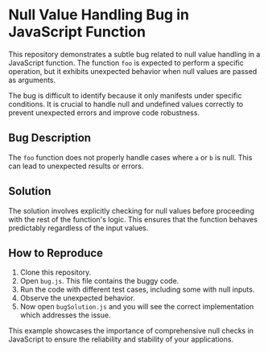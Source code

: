 # Null Value Handling Bug in JavaScript Function

This repository demonstrates a subtle bug related to null value handling in a JavaScript function. The function `foo` is expected to perform a specific operation, but it exhibits unexpected behavior when null values are passed as arguments.

The bug is difficult to identify because it only manifests under specific conditions. It is crucial to handle null and undefined values correctly to prevent unexpected errors and improve code robustness. 

## Bug Description

The `foo` function does not properly handle cases where `a` or `b` is null. This can lead to unexpected results or errors.

## Solution

The solution involves explicitly checking for null values before proceeding with the rest of the function's logic.  This ensures that the function behaves predictably regardless of the input values.

## How to Reproduce

1. Clone this repository.
2. Open `bug.js`. This file contains the buggy code.
3. Run the code with different test cases, including some with null inputs.
4. Observe the unexpected behavior.
5. Now open `bugSolution.js` and you will see the correct implementation which addresses the issue.

This example showcases the importance of comprehensive null checks in JavaScript to ensure the reliability and stability of your applications.